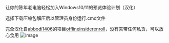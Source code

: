 让你的陈年老电脑轻松加入Windows10/11的预览体验计划（汉化）

选择下载压缩包解压后以管理员身份运行.cmd文件

完全汉化自[abbodi1406](https://github.com/abbodi1406)的项目[offlineinsiderenroll](https://github.com/abbodi1406/offlineinsiderenroll)，没有夹带任何私货，可以放心食用
![image](https://user-images.githubusercontent.com/89382167/166094862-432189b2-1b38-4d51-b36a-ae4fdcb915bd.png)
